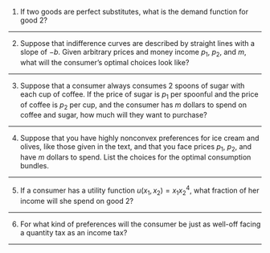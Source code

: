 
1. If two goods are perfect substitutes, what is the demand function for good 2?
---
2. Suppose that indifference curves are described by straight lines with a slope of $-b$. Given arbitrary prices and money income $p_1$, $p_2$, and $m$, what will the consumer’s optimal choices look like?
---
3. Suppose that a consumer always consumes 2 spoons of sugar with each cup of coffee. If the price of sugar is $p_1$ per spoonful and the price of coffee is $p_2$ per cup, and the consumer has $m$ dollars to spend on coffee and sugar, how much will they want to purchase?
---
4. Suppose that you have highly nonconvex preferences for ice cream and olives, like those given in the text, and that you face prices $p_1$, $p_2$, and have $m$ dollars to spend. List the choices for the optimal consumption bundles.
---
5. If a consumer has a utility function $u(x_1, x_2) = x_1 x_2^4$, what fraction of her income will she spend on good 2?
---
6. For what kind of preferences will the consumer be just as well-off facing a quantity tax as an income tax?
---